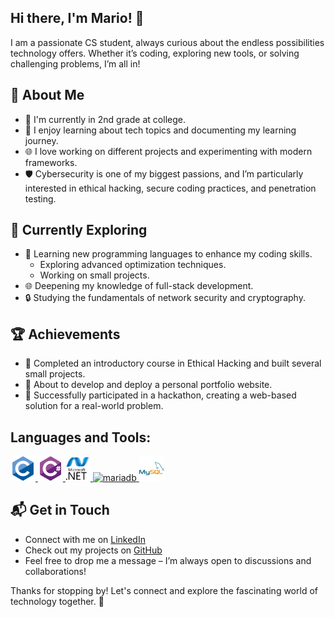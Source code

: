 ## Hi there, I'm Mario! 👋

I am a passionate CS student, always curious about the endless possibilities technology offers. Whether it’s coding, exploring new tools, or solving challenging problems, I’m all in!

## 🚀 About Me

- 🔭 I'm currently in 2nd grade at college.
- 📝 I enjoy learning about tech topics and documenting my learning journey.
- 🌐 I love working on different projects and experimenting with modern frameworks.
- 🛡️ Cybersecurity is one of my biggest passions, and I’m particularly interested in ethical hacking, secure coding practices, and penetration testing.

## 🌱 Currently Exploring

- 🚀 Learning new programming languages to enhance my coding skills.
  - Exploring advanced optimization techniques.
  - Working on small projects.
- 🌐 Deepening my knowledge of full-stack development.
- 🔒 Studying the fundamentals of network security and cryptography.

## 🏆 Achievements

- 🌟 Completed an introductory course in Ethical Hacking and built several small projects.
- 🏅 About to develop and deploy a personal portfolio website.
- 📜 Successfully participated in a hackathon, creating a web-based solution for a real-world problem.


## Languages and Tools:
<p align="left"> <a href="https://www.cprogramming.com/" target="_blank" rel="noreferrer"> <img src="https://raw.githubusercontent.com/devicons/devicon/master/icons/c/c-original.svg" alt="c" width="40" height="40"/> </a> <a href="https://www.w3schools.com/cs/" target="_blank" rel="noreferrer"> <img src="https://raw.githubusercontent.com/devicons/devicon/master/icons/csharp/csharp-original.svg" alt="csharp" width="40" height="40"/> </a> <a href="https://dotnet.microsoft.com/" target="_blank" rel="noreferrer"> <img src="https://raw.githubusercontent.com/devicons/devicon/master/icons/dot-net/dot-net-original-wordmark.svg" alt="dotnet" width="40" height="40"/> </a> <a href="https://mariadb.org/" target="_blank" rel="noreferrer"> <img src="https://www.vectorlogo.zone/logos/mariadb/mariadb-icon.svg" alt="mariadb" width="40" height="40"/> </a> <a href="https://www.mysql.com/" target="_blank" rel="noreferrer"> <img src="https://raw.githubusercontent.com/devicons/devicon/master/icons/mysql/mysql-original-wordmark.svg" alt="mysql" width="40" height="40"/> </a> </p>

## 📬 Get in Touch

- Connect with me on [LinkedIn](https://linkedIn.com/)
- Check out my projects on [GitHub](https://github.com/mariohernandez13)
- Feel free to drop me a message – I’m always open to discussions and collaborations!

Thanks for stopping by! Let's connect and explore the fascinating world of technology together. 🚀
